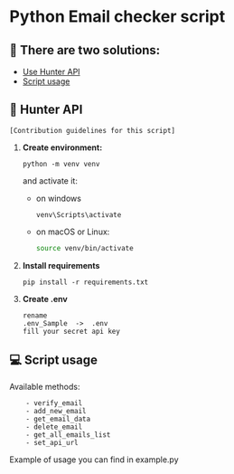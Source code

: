 # Python Email checker script

## :memo: There are two solutions: 
 

- [Use Hunter API](##rocket-external_api)
- [Script usage](##computer)


## :rocket: Hunter API
    [Contribution guidelines for this script]
    

1. **Create environment:**
   ```
   python -m venv venv
   ```
      and activate it:
   - on windows
        ```shell
        venv\Scripts\activate 
        ```
   - on macOS or Linux:
        ```bash
        source venv/bin/activate 
        ```
     
2. **Install requirements**
   ```
   pip install -r requirements.txt
   ```
3. **Create .env**  
    ```
    rename
    .env_Sample  ->  .env  
   fill your secret api key
   ```
    

## :computer: Script usage

Available methods:
```commandline
    - verify_email
    - add_new_email
    - get_email_data
    - delete_email
    - get_all_emails_list
    - set_api_url

```
Example of usage you can find in example.py